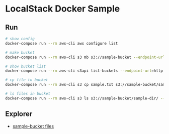 # LocalStack Docker Sample

## Run

```bash
# show config
docker-compose run --rm aws-cli aws configure list

# make bucket
docker-compose run --rm aws-cli s3 mb s3://sample-bucket --endpoint-url=http://localstack:4566

# show bucket list
docker-compose run --rm aws-cli s3api list-buckets --endpoint-url=http://localstack:4566

# cp file to bucket
docker-compose run --rm aws-cli s3 cp sample.txt s3://sample-bucket/sample-dir/ --endpoint-url=http://localstack:4566

# ls files in bucket
docker-compose run --rm aws-cli s3 ls s3://sample-bucket/sample-dir/ --endpoint-url=http://localstack:4566
```

## Explorer

- [sample-bucket files](http://localhost:4566/sample-bucket)
